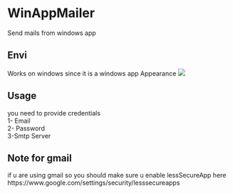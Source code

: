 # WinAppMailer
Send mails from windows app


<h2>Envi</h2>
Works on windows since it is a windows app

</h2> Appearance</h2>
<img src='http://i.imgur.com/NUGizQu.png' />

<h2> Usage </h2>
you need to provide  credentials <br />
1- Email </br>
2- Password</br>
3-Smtp Server </br>


<h2> Note for gmail </h2>
if u are using gmail 
so you should make sure u enable lessSecureApp 
here https://www.google.com/settings/security/lesssecureapps
